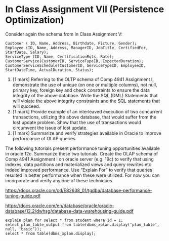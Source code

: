 # In Class Assignment VII (Persistence Optimization)

Consider again the schema from In Class Assignment V:

```PLSQL
Customer ( ID, Name, Address, Birthdate, Picture, Gender);
Employee (ID, Name, Address, ManagerID, JobTitle, CertifiedFor, StartDate, Salary);
ServiceType (ID, Name, CertificationRqts, Rate);
CustomerService(CustomerID, ServiceTypeID, ExpectedDuration); 
CustomerServiceSchedule(CustomerID, ServiceTypeID, EmployeeID, StartDateTime, ActualDuration, Status);
```

1. [1 mark] Referring to the OLTP schema of Comp 4941 Assignment I, demonstrate the use of unique (on one or multiple columns), not null, primary key, foreign key and check constraints to ensure the data integrity of the above database.  Write the SQL (DML) Statements that will violate the above integrity constraints and the SQL statements that will succeed.
2. [1 mark] Provide example of an interleaved execution of two concurrent transactions, utilizing the above database, that would suffer from the lost update problem.  Show that the use of transactions would circumvent the issue of lost update.
3. [1 mark]  Summarize and verify strategies available in Oracle to improve performance of OLAP queries. 

The following tutorials present performance tuning opportunities available in oracle 12c.  Summarize these two tutorials.  Create the OLAP schema of Comp 4941 Assignment I on oracle server (e.g. 19c) to verify that using indexes, data partitions and materialized views and query rewrites etc indeed improved performance.  Use “Explain For” to verify that queries resulted in better performance when these were utilized.  For now you can incorporate and verify any one of these techniques. 

https://docs.oracle.com/cd/E82638_01/tgdba/database-performance-tuning-guide.pdf

https://docs.oracle.com/en/database/oracle/oracle-database/12.2/dwhsg/database-data-warehousing-guide.pdf

```text
explain plan for select * from student where id = 1;
select plan_table_output from table(dbms_xplan.display(‘plan_table’, null, ‘basic’));
select * from table(dbms_xplan.display);
```
